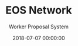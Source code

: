 ---
layout: inner
position: left
title: 'EOS Network'
subtitle: "Worker Proposal System"
date: 2018-07-07 00:00:00
categories: portfolio
tags: eos open-source web3 dao
featured_image: '/img/posts/2018-07-07-eos-worker-proposal-system.png'
project_link: 'https://medium.com/eosys/eos-worker-proposal-system-announcement-6addcfb0134c'
button_icon: 'medium'
button_text: 'Read More'
lead_text: "<strong>REMIT: </strong>To execute on the vision for a Worker Proposal System (WPS) as outlined initially in the EOS.IO White Paper, I founded and led the volunteer WPS Working Group, to product manage the buildout the WPS smart contract and WebApp."
---